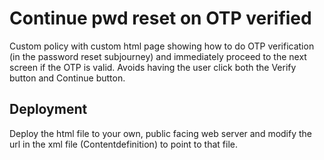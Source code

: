 # Continue pwd reset on OTP verified

Custom policy with custom html page showing how to do OTP verification (in the password reset subjourney) and immediately
proceed to the next screen if the OTP is valid. Avoids having the user click both the Verify button and Continue button.

## Deployment
Deploy the html file to your own, public facing web server and modify the url in the xml file (Contentdefinition) to point
to that file.